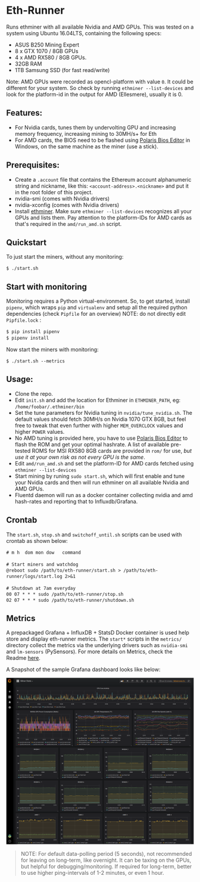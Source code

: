 # Eth-Runner

Runs ethminer with all available Nvidia and AMD GPUs. This was tested on a system using Ubuntu 16.04LTS, containing the following specs:
- ASUS B250 Mining Expert
- 8 x GTX 1070 / 8GB GPUs
- 4 x AMD RX580 / 8GB GPUs.
- 32GB RAM
- 1TB Samsung SSD (for fast read/write)

Note: AMD GPUs were recorded as opencl-platform with value `0`. It could be different for your system. So check by running `ethminer --list-devices` and look for the platform-id in the output for AMD (Ellesmere), usually it is 0.

## Features:
- For Nvidia cards, tunes them by undervolting GPU and increasing memory frequency, increasing mining to 30MH/s+ for Eth
- For AMD cards, the BIOS need to be flashed using [Polaris Bios Editor](https://github.com/caa82437/PolarisBiosEditor) in Windows, on the same machine as the miner (use a stick).

## Prerequisites:
- Create a `.account` file that contains the Ethereum account alphanumeric string and nickname, like this: `<account-address>.<nickname>` and put it in the root folder of this project.
- nvidia-smi (comes with Nvidia drivers)
- nvidia-xconfig (comes with Nvidia drivers)
- Install [ethminer](https://github.com/ethereum-mining/ethminer). Make sure `ethminer --list-devices` recognizes all your GPUs and lists them. Pay attention to the platform-IDs for AMD cards as that's required in the `amd/run_amd.sh` script.

## Quickstart
To just start the miners, without any monitoring:
```
$ ./start.sh
```

## Start with monitoring

Monitoring requires a Python virtual-environment. So, to get started, install `pipenv`,  which wraps `pip` and `virtualenv` and setup all the required python dependencies (check `Pipfile` for an overview) NOTE: do not directly edit `Pipfile.lock` :
```bash
$ pip install pipenv
$ pipenv install
```

Now start the miners with monitoring:
```
$ ./start.sh --metrics
```

## Usage:
- Clone the repo.
- Edit `init.sh` and add the location for Ethminer in `ETHMINER_PATH`, eg: `/home/foobar/.ethminer/bin`
- Set the tune parameters for Nvidia tuning in `nvidia/tune_nvidia.sh`. The default values should fetch 30MH/s on Nvidia 1070 GTX 8GB, but feel free to tweak that even further with higher `MEM_OVERCLOCK` values and higher `POWER` values.
- No AMD tuning is provided here, you have to use [Polaris Bios Editor](https://github.com/jaschaknack/PolarisBiosEditor) to flash the ROM and get your optimal hashrate. A list of available pre-tested ROMS for MSI RX580 8GB cards are provided in `rom/` for use, *but use it at your own risk as not every GPU is the same*.
- Edit `amd/run_amd.sh` and set the platform-ID for AMD cards fetched using `ethminer --list-devices`
- Start mining by runing `sudo start.sh`, which will first enable and tune your Nvidia cards and then will run ethminer on all available Nvidia and AMD GPUs.
- Fluentd daemon will run as a docker container collecting nvidia and amd hash-rates and reporting that to Influxdb/Grafana.

## Crontab
The `start.sh`, `stop.sh` and `switchoff_until.sh` scripts can be used with crontab as shown below:
```
# m h  dom mon dow   command

# Start miners and watchdog
@reboot sudo /path/to/eth-runner/start.sh > /path/to/eth-runner/logs/start.log 2>&1

# Shutdown at 7am everyday
00 07 * * * sudo /path/to/eth-runner/stop.sh
02 07 * * * sudo /path/to/eth-runner/shutdown.sh
```

## Metrics

A prepackaged Grafana + InfluxDB + StatsD Docker container is used help store and display eth-runner metrics. The `start*` scripts in the `metrics/` directory collect the metrics via the underlying drivers such as `nvidia-smi` and `lm-sensors` (PySensors). For more details on Metrics, check the Readme [here](metrics/README.md).

A Snapshot of the sample Grafana dashboard looks like below:

![Grafana Miner Stats](img/grafana_metrics.png)

> NOTE: For default data-polling period (5 seconds), not recommended for leaving on long-term, like overnight. It can be taxing on the GPUs, but helpful for debugging/monitoring. If required for long-term, better to use higher ping-intervals of 1-2 minutes, or even 1 hour.

